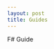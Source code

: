 ```yaml
---
layout: post
title: Guides
---
```


F# Guide

<!--
- [Fs - 01.Introduction - 01.Values](/posts/Guides/Fs/01.Introduction/01.Values)
- [Fs - 01.Introduction - 02.Implicit-vs-Explicit](/posts/Guides/Fs/01.Introduction/02.Implicit-vs-Explicit)
- [Fs - 01.Introduction - 03.Simple](/posts/Guides/Fs/01.Introduction/03.Simple)
- [Fs - 01.Introduction - 04.List](/posts/Guides/Fs/01.Introduction/04.List)
- [Fs - 01.Introduction - 05.Option](/posts/Guides/Fs/01.Introduction/05.Option)
- [T-SQL](/posts/Guides/T-SQL)
- [Testing - Expecto](/posts/Guides/Testing/Expecto)
- [Testing - Test-Clone](/posts/Guides/Testing/Test-Clone)
-->
